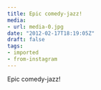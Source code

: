 ```yaml
---
title: Epic comedy-jazz!
media:
- url: media-0.jpg
date: "2012-02-17T18:19:05Z"
draft: false
tags:
- imported
- from-instagram
---
```

Epic comedy-jazz!
